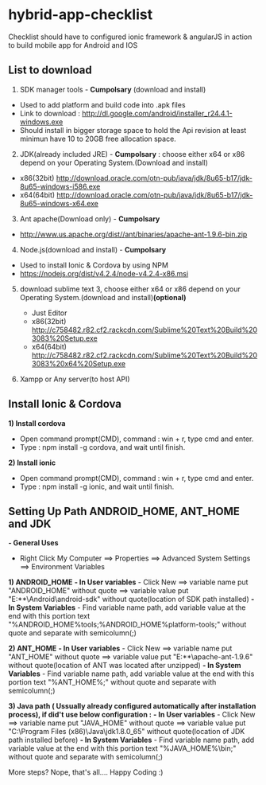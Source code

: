 # hybrid-app-checklist
Checklist should have to configured ionic framework &amp; angularJS in action to build mobile app for Android and IOS

## List to download
1) SDK manager tools - **Cumpolsary** (download and install)
  - Used to add platform and build code into .apk files
  - Link to download : http://dl.google.com/android/installer_r24.4.1-windows.exe
  - Should install in bigger storage space to hold the Api revision at least minimun have 10 to 20GB free allocation space.

2) JDK(already included JRE) - **Cumpolsary** : choose either x64 or x86 depend on your Operating System.(Download and install)
  - x86(32bit) http://download.oracle.com/otn-pub/java/jdk/8u65-b17/jdk-8u65-windows-i586.exe
  - x64(64bit) http://download.oracle.com/otn-pub/java/jdk/8u65-b17/jdk-8u65-windows-x64.exe

3) Ant apache(Download only)  - **Cumpolsary** 
  - http://www.us.apache.org/dist//ant/binaries/apache-ant-1.9.6-bin.zip
   
4) Node.js(download and install)  - **Cumpolsary** 
  - Used to install Ionic & Cordova by using NPM
  - https://nodejs.org/dist/v4.2.4/node-v4.2.4-x86.msi

5) download sublime text 3, choose either x64 or x86 depend on your Operating System.(download and install)**(optional)**
   - Just Editor
   - x86(32bit) http://c758482.r82.cf2.rackcdn.com/Sublime%20Text%20Build%203083%20Setup.exe
   - x64(64bit) http://c758482.r82.cf2.rackcdn.com/Sublime%20Text%20Build%203083%20x64%20Setup.exe

6) Xampp or Any server(to host API)

## Install Ionic & Cordova
**1) Install cordova**
   - Open command prompt(CMD), command : win + r, type cmd and enter.
   - Type : npm install -g cordova, and wait until finish.

**2) Install ionic**
   - Open command prompt(CMD), command : win + r, type cmd and enter.
   - Type : npm install -g ionic, and wait until finish.

## Setting Up Path ANDROID_HOME, ANT_HOME and JDK
**- General Uses**
  - Right Click My Computer ==> Properties ==> Advanced System Settings ==> Environment Variables
  
**1) ANDROID_HOME**
  **- In User variables**
    - Click New ==> variable name put "ANDROID_HOME" without quote ==> variable value put "E:\**\Android\android-sdk" without quote(location of SDK path installed)
  **- In System Variables**
    - Find variable name path, add variable value at the end with this portion text "%ANDROID_HOME%tools;%ANDROID_HOME%platform-tools;" without quote and separate with semicolumn(;)
  
**2) ANT_HOME**
  **- In User variables**
    - Click New ==> variable name put "ANT_HOME" without quote ==> variable value put "E:\**\apache-ant-1.9.6" without quote(location of ANT was located after unzipped)
  **- In System Variables**
    - Find variable name path, add variable value at the end with this portion text "%ANT_HOME%;" without quote and separate with semicolumn(;)
  
**3) Java path ( Ussually already configured automatically after installation process), if did't use below configuration :**
  **- In User variables**
    - Click New ==> variable name put "JAVA_HOME" without quote ==> variable value put "C:\Program Files (x86)\Java\jdk1.8.0_65" without quote(location of JDK path installed before)
  **- In System Variables**
    - Find variable name path, add variable value at the end with this portion text "%JAVA_HOME%\bin;" without quote and separate with semicolumn(;)
  
More steps? Nope, that's all.... Happy Coding :)
